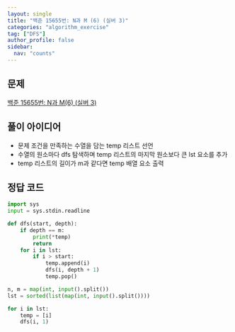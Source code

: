 ```yaml
---
layout: single
title: "백준 15655번: N과 M (6) (실버 3)"
categories: "algorithm_exercise"
tag: ["DFS"]
author_profile: false
sidebar:
  nav: "counts"
---
```


## 문제

[백준 15655번: N과 M(6) (실버 3)](https://www.acmicpc.net/problem/15655)

## 풀이 아이디어

- 문제 조건을 만족하는 수열을 담는 temp 리스트 선언
- 수열의 원소마다 dfs 탐색하며 temp 리스트의 마지막 원소보다 큰 lst 요소를 추가
- temp 리스트의 길이가 m과 같다면 temp 배열 요소 출력

## 정답 코드

```python
import sys
input = sys.stdin.readline

def dfs(start, depth):
    if depth == m:
        print(*temp)
        return
    for i in lst:
        if i > start:
            temp.append(i)
            dfs(i, depth + 1)
            temp.pop()

n, m = map(int, input().split())
lst = sorted(list(map(int, input().split())))

for i in lst:
    temp = [i]
    dfs(i, 1)
```
